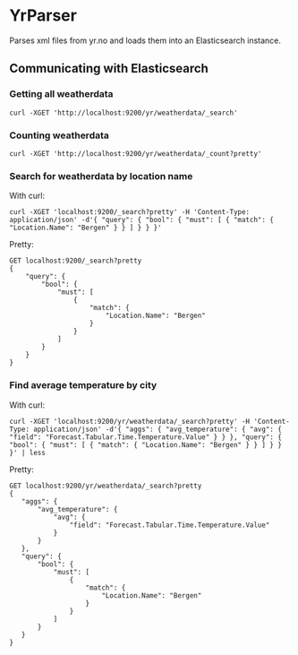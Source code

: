 # YrParser

Parses xml files from yr.no and loads them into an Elasticsearch instance.

## Communicating with Elasticsearch

### Getting all weatherdata

```
curl -XGET 'http://localhost:9200/yr/weatherdata/_search'
```
### Counting weatherdata

```
curl -XGET 'http://localhost:9200/yr/weatherdata/_count?pretty'
```

### Search for weatherdata by location name

With curl:

```
curl -XGET 'localhost:9200/_search?pretty' -H 'Content-Type: application/json' -d'{ "query": { "bool": { "must": [ { "match": { "Location.Name": "Bergen" } } ] } } }'
```
Pretty:

```
GET localhost:9200/_search?pretty 
{
	"query": {
		"bool": {
			"must": [
				{
					"match": {
						"Location.Name": "Bergen"
					}
				}
			]
		}
	}
}
```

### Find average temperature by city

With curl:

```
curl -XGET 'localhost:9200/yr/weatherdata/_search?pretty' -H 'Content-Type: application/json' -d'{ "aggs": { "avg_temperature": { "avg": { "field": "Forecast.Tabular.Time.Temperature.Value" } } }, "query": { "bool": { "must": [ { "match": { "Location.Name": "Bergen" } } ] } } }' | less
```

Pretty:

 ```
 GET localhost:9200/yr/weatherdata/_search?pretty
 {
	"aggs": {
		"avg_temperature": {
			"avg": {
				"field": "Forecast.Tabular.Time.Temperature.Value"
			}
		}
	},
	"query": {
		"bool": {
			"must": [ 
				{
					"match": {
						"Location.Name": "Bergen"
					}
				}
			]
		}
	}
}
 ```